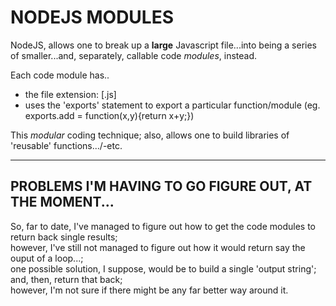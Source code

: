 # NODEJS MODULES  

NodeJS, allows one to break up a **large** Javascript file...into being a series of smaller...and, separately, callable code *modules*, instead.

Each code module has..  

- the file extension: [.js]    
- uses the 'exports' statement to export a particular function/module  (eg. exports.add = function(x,y){return x+y;})    

This *modular* coding technique; also, allows one to build libraries of 'reusable' functions.../-etc.  

-----

## PROBLEMS I'M HAVING TO GO FIGURE OUT, AT THE MOMENT...  

So, far to date, I've managed to figure out how to get the code modules to return back single results;  
however, I've still not managed to figure out how it would return say the ouput of a loop...;  
one possible solution, I suppose, would be to build a single 'output string'; and, then, return that back;  
however, I'm not sure if there might be any far better way around it.  
